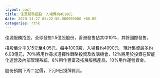 ```yaml
---
layout: post
title: 佳源服務招股　入場費約4090元
date: 2020-11-27 08:22:58.000000000 +08:00
categories: rthk
---
```


佳源服務招股，全球發售1.5億股股份，香港發售佔其中10%，其餘國際發售。

招股價介乎3.15元至4.05元，每手1000股，入場費約4090元，預計集資最多約6.08億元，70%將用作尋求選擇性戰略投資及收購機會，12%將用於投資在智能化運營及內部管理系統，8%用作豐富及拓展服務產品，10%用作運營資金。

股份預期下周二定價，下月9日掛牌買賣。
